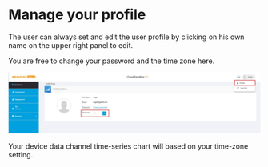 # Manage your profile

The user can always set and edit the user profile by clicking on his own name on the upper right panel to edit.

You are free to change your password and the time zone here.


![](https://raw.githubusercontent.com/Mediatek-Cloud/MCS/master/graphics/Profile.JPG)

Your device data channel time-series chart will based on your time-zone setting.



